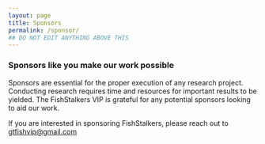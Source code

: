 ```yaml
---
layout: page
title: Sponsors
permalink: /sponsor/
## DO NOT EDIT ANYTHING ABOVE THIS
---
```


  <h3>Sponsors like you make our work possible</h3>

Sponsors are essential for the proper execution of any research project. Conducting research requires time and resources for important results to be yielded. The FishStalkers VIP is grateful for any potential sponsors looking to aid our work.

If you are interested in sponsoring FishStalkers, please reach out to gtfishvip@gmail.com
